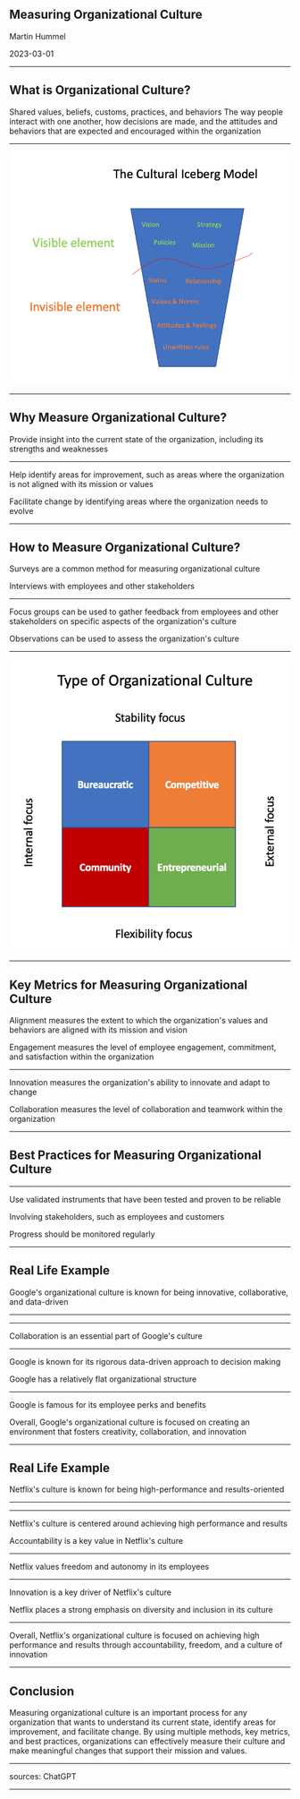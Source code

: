## Measuring Organizational Culture

Martin Hummel

2023-03-01

<!-- .slide: data-background="all-bong-L2oedF1AsH8-unsplash.jpg" -->

---

## What is Organizational Culture?

Shared values, beliefs, customs, practices, and behaviors
The way people interact with one another, how decisions are made, and the attitudes and behaviors that are expected and encouraged within the organization

---

![Alt text](Screenshot%202023-04-19%20at%2011.34.16.png)

---

## Why Measure Organizational Culture?

Provide insight into the current state of the organization, including its strengths and weaknesses

---

Help identify areas for improvement, such as areas where the organization is not aligned with its mission or values

Facilitate change by identifying areas where the organization needs to evolve

---

## How to Measure Organizational Culture?

Surveys are a common method for measuring organizational culture

Interviews with employees and other stakeholders

---

Focus groups can be used to gather feedback from employees and other stakeholders on specific aspects of the organization's culture

Observations can be used to assess the organization's culture

---

![Alt text](Screenshot%202023-04-19%20at%2011.06.26.png)

---

## Key Metrics for Measuring Organizational Culture

Alignment measures the extent to which the organization's values and behaviors are aligned with its mission and vision

Engagement measures the level of employee engagement, commitment, and satisfaction within the organization

---

Innovation measures the organization's ability to innovate and adapt to change

Collaboration measures the level of collaboration and teamwork within the organization

---

## Best Practices for Measuring Organizational Culture

<!-- .slide: data-background="sven-mieke-fteR0e2BzKo-unsplash.jpg" -->

---

Use validated instruments that have been tested and proven to be reliable

Involving stakeholders, such as employees and customers

Progress should be monitored regularly

---

## Real Life Example

Google's organizational culture is known for being innovative, collaborative, and data-driven

---

<!-- .slide: data-background="rajeshwar-bachu-K4txLik7pnY-unsplash.jpg" -->

---

Collaboration is an essential part of Google's culture

---

Google is known for its rigorous data-driven approach to decision making

Google has a relatively flat organizational structure

---

Google is famous for its employee perks and benefits

Overall, Google's organizational culture is focused on creating an environment that fosters creativity, collaboration, and innovation

---

## Real Life Example

Netflix's culture is known for being high-performance and results-oriented

---

<!-- .slide: data-background="venti-views-lI7dlA5VBp8-unsplash.jpg" -->

---

Netflix's culture is centered around achieving high performance and results

Accountability is a key value in Netflix's culture

---

Netflix values freedom and autonomy in its employees

---

Innovation is a key driver of Netflix's culture

Netflix places a strong emphasis on diversity and inclusion in its culture

---

Overall, Netflix's organizational culture is focused on achieving high performance and results through accountability, freedom, and a culture of innovation

---

## Conclusion

Measuring organizational culture is an important process for any organization that wants to understand its current state, identify areas for improvement, and facilitate change. By using multiple methods, key metrics, and best practices, organizations can effectively measure their culture and make meaningful changes that support their mission and values.

---

sources: ChatGPT

<!-- .slide: data-background="./paulette-wooten-N8O54MgWKnQ-unsplash.jpg" -->

---

<!-- .slide: data-background="./wilhelm-gunkel-AKQlYooS72w-unsplash.jpg" -->
